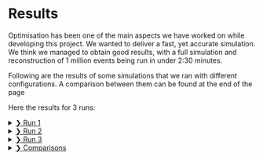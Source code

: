 # Results
Optimisation has been one of the main aspects we have worked on while developing this project. We wanted to deliver a fast, yet accurate simulation. We think we managed to obtain good results, with a full simulation and reconstruction of 1 million events being run in under 2:30 minutes.

Following are the results of some simulations that we ran with different configurations. A comparison between them can be found at the end of the page

Here the results for $3$ runs:

<details markdown="1">
<summary> <a href="#">&#10095; Run 1</a></summary>

Configuration:
- N events: 1 million
- Multiplicity distribution: [Charged-particle multiplicity measurement in proton-proton collisions at sqrt(s) = 7 TeV with ALICE at LHC](https://www.hepdata.net/record/54832)
- Angular distribution: Uniform
- $Z_{vertex}$ distribution: gaussian
- $\sigma_{x}=0.01$ cm, $\sigma_{y}=0.01$ cm, $\sigma_{z}=5.3$ cm
- Beam pipe radius: $3$ cm
- Detectors radii: $4$cm, $7$cm
- Noise: no

### Simulation
Simulation configuration [here](https://github.com/Bizzzio/TANS/tree/main/docs/Figures/Run1/Config_Run.yaml). Firstly, this is a comparison between the multiplicity probability density function (pdf) and the (normalised) generated multiplicity distribution:

|![Multi_comparison](Figures/Run1/fTreeRec_Multi_comparison.png)| 
|:--:| 
|Comparison between the multiplicity pdf and the (normalised) generated multiplicity distribution| 

A good between the two distributions is observed.
In order to study the effects of the multiple scattering, it is possible to study the difference between the z coordinate distribution of the generated hit in the two layers and the z coordinate pdf of the vertex:

|![Z_generated](Figures/Run1/fTreeGen_Config.z.png)| 
|:--:| 
|Distribution of the generated z coordinate of the vertex. $\mathrm{RMS}=5.3$ cm| 

|![Z_comparison](Figures/Run1/fTreeGen_GenHits_comparison.png)| 
|:--:| 
|Comparison between the distributions of the hits' z coordinate for the first layer (in blue, $\mathrm{RMS}=6.7$ cm) and the second layer (in red, $\mathrm{RMS}=7.7$ cm)| 

To study how the smearing affects the reconstruction, it is possible to study the distributions of the reconstructed z coordinates of the hits on each detector's layer:


|![Z_comparison_reco](Figures/Run1/fTreeRec_RecHits_comparison.png)| 
|:--:| 
|Comparison between the distributions of the reconstructed (smeared) hits' z coordinate for the first layer (in blue, $\mathrm{RMS}=6.8$ cm) and the second layer (in red, $\mathrm{RMS}=7.4$ cm)| 

As expected, smearing does not have any effects on the shape of the distributions, nor does it affects the distributions widths as much as the multiple scattering does.

### Reconstruction
After the simulation finishes, vertexes are reconstructed and the resolution and effeciency of the detector are evaluated as a function of the event multiplicity and of the event's vertex Z coordinate. Run1 reconstruction configuration [here](https://github.com/Bizzzio/TANS/tree/main/docs/Figures/Run1/Config_Reconstruction.yaml)

|![ResVsMult](Figures/Run1/ResolutionVsMultiplicity.png)| 
|:--:| 
|Detector's resolution as a function of multiplicity|

As expected, the resolution decreases with the growing of the multiplicity, getting lower then 100 $\mu $m at the highest multiplicities.
An increase in resolution is observed at the highest multiplicity bin, but this is due to fluctuations in the simulation (the number of generated events at such multiplicity is very low, as described by the multiplicity pdf).

|![ResVsZ](Figures/Run1/ResolutionVsZTrue.png)| 
|:--:| 
|Detector's resolution as a function of the Z coordinate of the generated vertex|

As expected, the resolution reaches its minimum when the vertex is generated at the center of the detector, then it grows by 20% up to the point where the vertex is generated outside the detector. In these cases, the resolution grows exponentially and the efficiency drops as it is observed in this graph:

|![EffVsZ](Figures/Run1/EffvsZ.png)| 
|:--:| 
|Detector's efficiency as a function of the Z coordinate of the generated vertex|

As expected, the efficiency peaks when the vertex is generated at the center of the detector; it then drops when the particles are generated outside the detector.

|![EffVsZ](Figures/Run1/Eff.png)| 
|:--:| 
|Detector's efficiency as a function of the event multiplicity|

</details> 

<details markdown="1">
<summary> <a href="#">&#10095; Run 2</a></summary>

Configuration: 
- N events: 1 million
- Multiplicity distribution: uniform between 0 and 100
- Angular distribution: [http://personalpages.to.infn.it/~masera/tans/tans2018/miscellanea/kinem.root](http://personalpages.to.infn.it/~masera/tans/tans2018/miscellanea/kinem.root), heta2 histogram
- $Z_{vertex}$ distribution: uniform between $-20$ and $20$ cm from the detector's centre
- $\sigma_{x}=0.01$ cm, $\sigma_{y}=0.01$ cm, $\sigma_{z}=5.3$ cm
- Beam pipe radius: $3$ cm
- Detectors radii: $4$cm, $7$cm
- Mean noise per layer: 10

### Simulation
Run2 simulation configuration [here](https://github.com/Bizzzio/TANS/tree/main/docs/Figures/Run2/Config_Run.yaml). Firstly, the simulated $\eta$ distribution is compared to the desired $\eta$ distribution:

|![Multi_comparison](Figures/Run2/eta_comparison.png)| 
|:--:| 
|Comparison between the (normalised) simulated $\eta$ distribution and the $\eta$ distribution probability function| 

A good between the two distributions is observed.

Major differeces between the $Z_{vertex}$ distributions and the $Z$ coordinates of the hits on the layers due to multiple scattering are not observed.

### Reconstruction
After the simulation finishes, vertexes are reconstructed and the resolution and effeciency of the detector are evaluated as a function of the event multiplicity and of the event's vertex Z coordinate. Run2 reconstruction configuration [here](https://github.com/Bizzzio/TANS/tree/main/docs/Figures/Run2/Config_Reconstruction.yaml)

|![ResVsMult](Figures/Run2/ResolutionVsMultiplicity.png)| 
|:--:| 
|Detector's resolution as a function of multiplicity|

As expected, the resolution decreases with the growing of the multiplicity, getting lower then 100 $\mu $m at the highest multiplicities.
An increase in resolution is observed at the highest multiplicity bin, but this is due to fluctuations in the simulation (the number of generated events at such multiplicity is very low, as described by the multiplicity distribution).

|![ResVsZ](Figures/Run2/ResolutionVsZTrue.png)| 
|:--:| 
|Detector's resolution as a function of the Z coordinate of the generated vertex|

As expected, the resolution reaches its minimum when the vertex is generated at the center of the detector, then it grows by 20% up to the point where the vertex is generated outside the detector. In these cases, the resolution grows exponentially and the efficiency drops as it is observed in this graph:

|![EffVsZ](Figures/Run2/EffvsZ.png)| 
|:--:| 
|Detector's efficiency as a function of the Z coordinate of the generated vertex|

As expected, the efficieny peaks when the vertex is generated at the center of the detector; it then drops when the particles are generated outside the detector.

|![EffVsZ](Figures/Run2/Eff.png)| 
|:--:| 
|Detector's efficiency as a function of the event multiplicity|

</details> 

<details markdown="1">
<summary> <a href="#">&#10095; Run 3</a></summary>

Configuration:
- N events: 1 million
- Multiplicity distribution: uniform between 0 and 100
- Angular distribution: [http://personalpages.to.infn.it/~masera/tans/tans2018/miscellanea/kinem.root](http://personalpages.to.infn.it/~masera/tans/tans2018/miscellanea/kinem.root), heta2 histogram
- $Z_{vertex}$ distribution: gaussian
- $\sigma_{x}=0.01$ cm, $\sigma_{y}=0.01$ cm, $\sigma_{z}=5.3$ cm
- Beam pipe radius: $3$ cm
- Detectors radii: $4$cm, $7$cm
- Noise: no

### Simulation
Run3 simulation configuration [here](https://github.com/Bizzzio/TANS/tree/main/docs/Figures/Run3/Config_Run.yaml). Major differeces between the $Z_{vertex}$ distributions and the $Z$ coordinates of the hits on the layers due to multiple scattering are not observed.


### Reconstruction
After the simulation finishes, vertexes are reconstructed and the resolution and effeciency of the detector are evaluated as a function of the event multiplicity and of the event's vertex Z coordinate. Run2 reconstruction configuration [here](https://github.com/Bizzzio/TANS/tree/main/docs/Figures/Run3/Config_Reconstruction.yaml)

|![ResVsMult](Figures/Run3/ResolutionVsMultiplicity.png)| 
|:--:| 
|Detector's resolution as a function of multiplicity|

As expected, the resolution decreases with the growing of the multiplicity, getting lower then 100 $\mu $m at the highest multiplicities. An increase in resolution is observed at the highest multiplicity bin, but this is due to fluctuations in the simulation (the number of generated events at such multiplicity is very low, as described by the multiplicity distribution).

|![ResVsZ](Figures/Run3/ResolutionVsZTrue.png)| 
|:--:| 
|Detector's resolution as a function of the Z coordinate of the generated vertex|

As expected, the resolution reaches its minimum when the vertex is generated at the center of the detector, then it grows by 20% up to the point where the vertex is generated outside the detector. In these cases, the resolution grows exponentially and the efficiency drops as it is observed in this graph:

|![EffVsZ](Figures/Run3/EffvsZ.png)| 
|:--:| 
|Detector's efficiency as a function of the Z coordinate of the generated vertex|

As expected, the efficieny peaks when the vertex is generated at the center of the detector; it then drops when the particles are generated outside the detector.

|![EffVsZ](Figures/Run3/Eff.png)| 
|:--:| 
|Detector's efficiency as a function of the event multiplicity|

</details> 

<details markdown="1">
<summary> <a href="#">&#10095; Comparisons</a></summary>

## Comparisons

|![EffComparison](Figures/Comparisons/Eff_comparison_RUNS.png)| 
|:--:| 
|Detector's efficiency as a function of the event multiplicity|

|![EffVsZComparison](Figures/Comparisons/EffvsZ_comparison_RUNS.png)| 
|:--:| 
|Detector's efficiency as a function of the event multiplicity|

|![ResVsMultComparison](Figures/Comparisons/ResvsMult_comparison_RUNS.png)| 
|:--:| 
|Detector's efficiency as a function of the event multiplicity|

|![ResVsZComparison](Figures/Comparisons/ResVsZ_comparison_RUNS.png)| 
|:--:| 
|Detector's efficiency as a function of the event multiplicity|

</details> 
